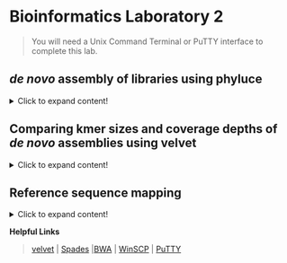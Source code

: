 # Bioinformatics Laboratory 2

>You will need a Unix Command Terminal or PuTTY interface to complete this lab.

## *de novo* assembly of libraries using phyluce

<details>
 <summary>Click to expand content!</summary>

 >There are several different ways to assemble contigs from your cleaned Illumina FASTQ data. In this module we will compare the results of two different assemblers that we will execute in [phyluce](https://phyluce.readthedocs.io/en/latest/index.html).

1. We will use the three sets of cleaned fastq.gz files from [Unit 1](https://github.com/nhm-herpetology/museum-NGS-training/tree/main/Unit_01/Bioinformatics_Lab) that were downloaded from the NCBI [SRA](https://www.ncbi.nlm.nih.gov/sra) and originally sequenced for Streicher & Wiens ([2016](https://www.sciencedirect.com/science/article/abs/pii/S1055790316300495?via%3Dihub)).  
```  
Cylindrophis_ruffus_FMNH_258674-READ1.fastq.gz
Cylindrophis_ruffus_FMNH_258674-READ2.fastq.gz
Cylindrophis_ruffus_FMNH_258674-READ-singleton.fastq.gz
``` 
>These files should be inside a directory called ```Unit_1/Data/clean-fastq/Cylindrophis_ruffus_FMNH_258674/split-adapter-quality-trimmed```
 
2. Activate phyluce
 ```  
  conda activate phyluce-1.7.1
 ``` 
3. To use phyluce to assemble reads into contigs, a configuration file is needed. The configuration file looks like this:

```
[samples]
Cylindrophis_ruffus_FMNH_258674:clean-fastq/Cylindrophis_ruffus_FMNH_258674/split-adapter-quality-trimmed/
  
```
The configuration file tells phyluce where to find the files that are to be *de novo* assembled. Our example only contains one sample, but you can have configuration files with as many samples/taxa/individuals as you like.

4. To make the configuration text file let's use the command line: 
 
 ```  
  cat > assembly.conf
 ```   
 Now paste the configuration text (from Step 3) into your terminal and then press CTRL + SHIFT + D. 
 
5. We are now ready to assemble the reads into contigs using velvet: 
 ```   
phyluce_assembly_assemblo_velvet \
    --conf assembly.conf \
    --output velvet-assemblies \
    --cores 12 
 ```
 >This will place the ouput files in a new directory called velvet-assemblies. On Franklin it should take about 3 mins to run. 
 
 6. Next, let's use the same configuration file to assemble the reads into contigs using spades: 
 ```   
phyluce_assembly_assemblo_spades \
    --conf assembly.conf \
    --output spades-assemblies \
    --cores 12 
 ``` 
  >This will place the ouput files in a new directory called spades-assemblies. On Franklin this may take ~10 mins to run.  

 7. Once both assemblies are complete our ```Data``` directory should contain the following items: 
 
 
</details>

 ## Comparing kmer sizes  and coverage depths of *de novo* assemblies using velvet

<details>
 <summary>Click to expand content!</summary>
 
>As we discussed in lecture earlier today, different kmer lengths and coverge thresholds produce different assembly results. We will see examples of this by generating a handful of assemblies in [velvet](https://www.ebi.ac.uk/~zerbino/velvet/). 

1. First let's download velvet 1.2.10: 
 ```
wget https://www.ebi.ac.uk/~zerbino/velvet/velvet_1.2.10.tgz
```

2. Now let's unzip and make the software: 
``` 
tar -xvzf velvet_1.2.10.tgz
```
``` 
rm velvet_1.2.10.tgz
```
```
cd velvet_1.2.10
```
``` 
make 'MAXKMERLENGTH=127' 
``` 
>This should make two executable files ```velveth``` and ```velvetg```

3. You should have three sets of cleaned fastq.gz files from [Unit 1](https://github.com/nhm-herpetology/museum-NGS-training/tree/main/Unit_01/Bioinformatics_Lab)  
```  
Cylindrophis_ruffus_FMNH_258674-READ1.fastq.gz
Cylindrophis_ruffus_FMNH_258674-READ2.fastq.gz
Cylindrophis_ruffus_FMNH_258674-READ-singleton.fastq.gz
```  
 
4. Using the Cylindrophis ruffus sample from [Unit 1](https://github.com/nhm-herpetology/museum-NGS-training/tree/main/Unit_01/Bioinformatics_Lab), let's run velvet using the default kmer size:
```
./velveth output_directory/ 48 -fasta -short solexa1.fa solexa2.fa solexa3.fa -long capillary.fa
``` 
5. Now let's run velvet using the largest possible kmer size:
 ```
./velveth output_directory/ 127 -fasta -short solexa1.fa solexa2.fa solexa3.fa -long capillary.fa
``` 


</details>

## Reference sequence mapping

<details>
 <summary>Click to expand content!</summary>
 
>Reference-based assemblies can be useful when you have low coverage data (e.g. museum specimen shotgun sequencing) and a good reference genome.  

```
cd some_directory
```

</details>

**Helpful Links** 
> [velvet](https://www.ebi.ac.uk/~zerbino/velvet/) | [Spades](https://cab.spbu.ru/software/spades/) |[BWA](https://github.com/lh3/bwa) | [WinSCP](https://winscp.net/eng/download.php) | [PuTTY](https://www.chiark.greenend.org.uk/~sgtatham/putty/latest.html) 

